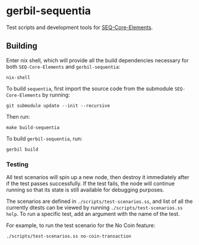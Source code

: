# gerbil-sequentia

Test scripts and development tools for [SEQ-Core-Elements](https://github.com/SequentiaSEQ/SEQ-Core-Elements).

## Building

Enter nix shell, which will provide all the build dependencies necessary for both `SEQ-Core-Elements` and `gerbil-sequentia`:
```shell
nix-shell
```
To build `sequentia`, first import the source code from the submodule `SEQ-Core-Elements` by running:
```shell
git submodule update --init --recursive
```
Then run:
```shell
make build-sequentia
```
To build `gerbil-sequentia`, run:
```shell
gerbil build
```

### Testing

All test scenarios will spin up a new node, then destroy it immediately after if the test passes successfully. If the test fails, the node will continue running so that its state is still available for debugging purposes.

The scenarios are defined in `./scripts/test-scenarios.ss`, and list of all the currently dtests can be viewed by running `./scripts/test-scenarios.ss help`. To run a specific test, add an argument with the name of the test.

For example, to run the test scenario for the No Coin feature:
```shell
./scripts/test-scenarios.ss no-coin-transaction
```
